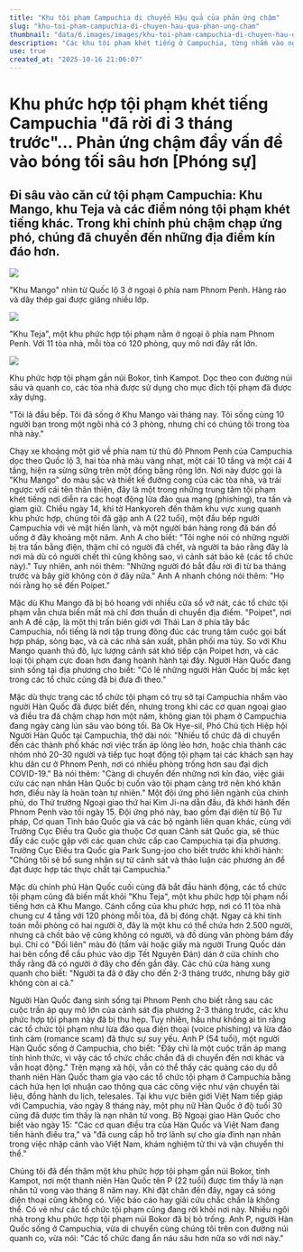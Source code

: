 ```yaml
---
title: "Khu tội phạm Campuchia di chuyển Hậu quả của phản ứng chậm"
slug: "khu-toi-pham-campuchia-di-chuyen-hau-qua-phan-ung-cham"
thumbnail: "data/6.images/images/khu-toi-pham-campuchia-di-chuyen-hau-qua-phan-ung-cham.webp"
description: "Các khu tội phạm khét tiếng ở Campuchia, từng nhắm vào người Hàn Quốc, đã di chuyển đến những nơi kín đáo hơn do phản ứng chậm của chính phủ, gây khó khăn cho việc giải cứu nạn nhân. Chính phủ Hàn Quốc đang hành động."
use: true
created_at: "2025-10-16 21:06:07"
---
```


# Khu phức hợp tội phạm khét tiếng Campuchia "đã rời đi 3 tháng trước"... Phản ứng chậm đẩy vấn đề vào bóng tối sâu hơn [Phóng sự]

## Đi sâu vào căn cứ tội phạm Campuchia: Khu Mango, khu Teja và các điểm nóng tội phạm khét tiếng khác. Trong khi chính phủ chậm chạp ứng phó, chúng đã chuyển đến những địa điểm kín đáo hơn.

![](/images/20251016-00054473-hankyoreh-000-1-view.webp)

"Khu Mango" nhìn từ Quốc lộ 3 ở ngoại ô phía nam Phnom Penh. Hàng rào và dây thép gai được giăng nhiều lớp.

![](/images/20251016-00054473-hankyoreh-001-1-view.webp)

"Khu Teja", một khu phức hợp tội phạm nằm ở ngoại ô phía nam Phnom Penh. Với 11 tòa nhà, mỗi tòa có 120 phòng, quy mô nơi đây rất lớn.

![](/images/20251016-00054473-hankyoreh-002-1-view.webp)

Khu phức hợp tội phạm gần núi Bokor, tỉnh Kampot. Dọc theo con đường núi sâu và quanh co, các tòa nhà được sử dụng cho mục đích tội phạm đã được xây dựng.

"Tôi là đầu bếp. Tôi đã sống ở Khu Mango vài tháng nay. Tôi sống cùng 10 người bạn trong một ngôi nhà có 3 phòng, nhưng chỉ có chúng tôi trong tòa nhà này."

Chạy xe khoảng một giờ về phía nam từ thủ đô Phnom Penh của Campuchia dọc theo Quốc lộ 3, hai tòa nhà màu vàng nhạt, một cái 10 tầng và một cái 4 tầng, hiện ra sừng sững trên một đồng bằng rộng lớn. Nơi này được gọi là "Khu Mango" do màu sắc và thiết kế đường cong của các tòa nhà, và trái ngược với cái tên thân thiện, đây là một trong những trung tâm tội phạm khét tiếng nơi diễn ra các hoạt động lừa đảo qua mạng (phishing), tra tấn và giam giữ. Chiều ngày 14, khi tờ Hankyoreh đến thăm khu vực xung quanh khu phức hợp, chúng tôi đã gặp anh A (22 tuổi), một đầu bếp người Campuchia với vẻ mặt hiền lành, và một người bán hàng rong đã bán đồ uống ở đây khoảng một năm. Anh A cho biết: "Tôi nghe nói có những người bị tra tấn bằng điện, thậm chí có người đã chết, và người ta bảo rằng đây là nơi mà dù có người chết thì cũng không sao, vì cảnh sát bảo kê (các tổ chức này)." Tuy nhiên, anh nói thêm: "Những người đó bắt đầu rời đi từ ba tháng trước và bây giờ không còn ở đây nữa." Anh A nhanh chóng nói thêm: "Họ nói rằng họ sẽ đến Poipet."

Mặc dù Khu Mango đã bị bỏ hoang với nhiều cửa sổ vỡ nát, các tổ chức tội phạm vẫn chưa biến mất mà chỉ đơn thuần di chuyển địa điểm. "Poipet", nơi anh A đề cập, là một thị trấn biên giới với Thái Lan ở phía tây bắc Campuchia, nổi tiếng là nơi tập trung đông đúc các trung tâm cuộc gọi bất hợp pháp, sòng bạc, và cả các nhà sản xuất, phân phối ma túy. So với Khu Mango quanh thủ đô, lực lượng cảnh sát khó tiếp cận Poipet hơn, và các loại tội phạm cực đoan hơn đang hoành hành tại đây. Người Hàn Quốc đang sinh sống tại địa phương cho biết: "Có lẽ những người Hàn Quốc bị mắc kẹt trong các tổ chức cũng đã bị đưa đi theo."

Mặc dù thực trạng các tổ chức tội phạm có trụ sở tại Campuchia nhắm vào người Hàn Quốc đã được biết đến, nhưng trong khi các cơ quan ngoại giao và điều tra đã chậm chạp hơn một năm, không gian tội phạm ở Campuchia đang ngày càng lún sâu vào bóng tối. Bà Ok Hye-sil, Phó Chủ tịch Hiệp hội Người Hàn Quốc tại Campuchia, thở dài nói: "Nhiều tổ chức đã di chuyển đến các thành phố khác nơi việc trấn áp lỏng lẻo hơn, hoặc chia thành các nhóm nhỏ 20-30 người và tiếp tục hoạt động tội phạm tại các khách sạn hay khu dân cư ở Phnom Penh, nơi có nhiều phòng trống hơn sau đại dịch COVID-19." Bà nói thêm: "Càng di chuyển đến những nơi kín đáo, việc giải cứu các nạn nhân Hàn Quốc bị cuốn vào tội phạm càng trở nên khó khăn hơn, điều này là hoàn toàn tự nhiên." Một đội ứng phó liên ngành của chính phủ, do Thứ trưởng Ngoại giao thứ hai Kim Ji-na dẫn đầu, đã khởi hành đến Phnom Penh vào tối ngày 15. Đội ứng phó này, bao gồm đại diện từ Bộ Tư pháp, Cơ quan Tình báo Quốc gia và các bộ ngành liên quan khác, cùng với Trưởng Cục Điều tra Quốc gia thuộc Cơ quan Cảnh sát Quốc gia, sẽ thúc đẩy các cuộc gặp với các quan chức cấp cao Campuchia tại địa phương. Trưởng Cục Điều tra Quốc gia Park Sung-joo cho biết trước khi khởi hành: "Chúng tôi sẽ bổ sung nhân sự từ cảnh sát và thảo luận các phương án để đạt được hợp tác thực chất tại Campuchia."

Mặc dù chính phủ Hàn Quốc cuối cùng đã bắt đầu hành động, các tổ chức tội phạm cũng đã biến mất khỏi "Khu Teja", một khu phức hợp tội phạm nổi tiếng hơn cả Khu Mango. Cánh cổng của khu phức hợp, nơi có 11 tòa nhà chung cư 4 tầng với 120 phòng mỗi tòa, đã bị đóng chặt. Ngay cả khi tính toán mỗi phòng có hai người ở, đây là một khu có thể chứa hơn 2.500 người, nhưng cả chốt bảo vệ cũng không có người, và đồ dùng văn phòng bám đầy bụi. Chỉ có "Đối liên" màu đỏ (tấm vải hoặc giấy mà người Trung Quốc dán hai bên cổng để cầu phúc vào dịp Tết Nguyên Đán) dán ở cửa chính cho thấy rằng đã có người ở đây cho đến gần đây. Các chủ cửa hàng xung quanh cho biết: "Người ta đã ở đây cho đến 2-3 tháng trước, nhưng bây giờ không còn ai cả."

Người Hàn Quốc đang sinh sống tại Phnom Penh cho biết rằng sau các cuộc trấn áp quy mô lớn của cảnh sát địa phương 2-3 tháng trước, các khu phức hợp tội phạm này đã bị thu hẹp. Tuy nhiên, hầu như không ai tin rằng các tổ chức tội phạm như lừa đảo qua điện thoại (voice phishing) và lừa đảo tình cảm (romance scam) đã thực sự suy yếu. Anh P (54 tuổi), một người Hàn Quốc sống ở Campuchia, cho biết: "Đây chỉ là một cuộc trấn áp mang tính hình thức, vì vậy các tổ chức chắc chắn đã di chuyển đến nơi khác và vẫn hoạt động." Trên mạng xã hội, vẫn có thể thấy các quảng cáo dụ dỗ thanh niên Hàn Quốc tham gia vào các tổ chức tội phạm ở Campuchia bằng cách hứa hẹn lợi nhuận cao thông qua các công việc như vận chuyển tài liệu, đồng hành du lịch, telesales. Tại khu vực biên giới Việt Nam tiếp giáp với Campuchia, vào ngày 8 tháng này, một phụ nữ Hàn Quốc ở độ tuổi 30 cũng đã được tìm thấy là nạn nhân tử vong. Bộ Ngoại giao Hàn Quốc cho biết vào ngày 15: "Các cơ quan điều tra của Hàn Quốc và Việt Nam đang tiến hành điều tra," và "đã cung cấp hỗ trợ lãnh sự cho gia đình nạn nhân trong việc nhập cảnh vào Việt Nam, khám nghiệm tử thi và vận chuyển thi thể."

Chúng tôi đã đến thăm một khu phức hợp tội phạm gần núi Bokor, tỉnh Kampot, nơi một thanh niên Hàn Quốc tên P (22 tuổi) được tìm thấy là nạn nhân tử vong vào tháng 8 năm nay. Khi đặt chân đến đây, ngay cả sóng điện thoại cũng không có. Việc báo cáo hay giải cứu chắc chắn là không thể. Có vẻ như các tổ chức tội phạm cũng đang rời khỏi nơi này. Nhiều ngôi nhà trong khu phức hợp tội phạm núi Bokor đã bị bỏ trống. Anh P, người Hàn Quốc sống ở Campuchia, vừa di chuyển cùng chúng tôi trên con đường núi quanh co, vừa nói: "Các tổ chức đang ẩn náu sâu hơn nữa so với nơi này."